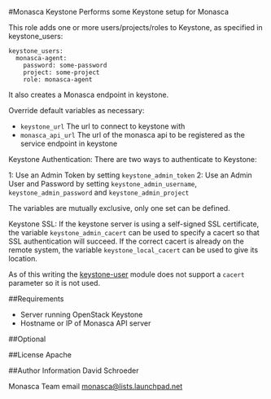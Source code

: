#Monasca Keystone
Performs some Keystone setup for Monasca

This role adds one or more users/projects/roles to Keystone, as specified in keystone_users:

```
keystone_users:
  monasca-agent:
    password: some-password
    project: some-project
    role: monasca-agent
```
It also creates a Monasca endpoint in keystone.

Override default variables as necessary:
  - `keystone_url` The url to connect to keystone with
  - `monasca_api_url` The url of the monasca api to be registered as the service endpoint in keystone

Keystone Authentication:
There are two ways to authenticate to Keystone:

1: Use an Admin Token by setting `keystone_admin_token`
2: Use an Admin User and Password by setting `keystone_admin_username`, `keystone_admin_password` and `keystone_admin_project`

The variables are mutually exclusive, only one set can be defined.

Keystone SSL:
If the keystone server is using a self-signed SSL certificate, the variable `keystone_admin_cacert` can be used to specify a cacert so that SSL authentication will succeed. If the correct cacert is already on the remote system, the variable `keystone_local_cacert` can be used to give its location.

As of this writing the [keystone-user](https://github.com/ansible/ansible-modules-core/blob/devel/cloud/openstack/keystone_user.py) module
does not support a `cacert` parameter so it is not used.

##Requirements
- Server running OpenStack Keystone
- Hostname or IP of Monasca API server

##Optional

##License
Apache

##Author Information
David Schroeder

Monasca Team email monasca@lists.launchpad.net
